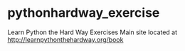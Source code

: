 # pythonhardway_exercise
Learn Python the Hard Way Exercises
Main site located at http://learnpythonthehardway.org/book